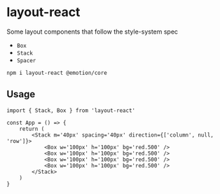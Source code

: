 # layout-react

Some layout components that follow the style-system spec

-   `Box`
-   `Stack`
-   `Spacer`


```
npm i layout-react @emotion/core
```

## Usage

```tsx
import { Stack, Box } from 'layout-react'

const App = () => {
    return (
        <Stack m='40px' spacing='40px' direction={['column', null, 'row']}>
            <Box w='100px' h='100px' bg='red.500' />
            <Box w='100px' h='100px' bg='red.500' />
            <Box w='100px' h='100px' bg='red.500' />
            <Box w='100px' h='100px' bg='red.500' />
        </Stack>
    )
}
```
